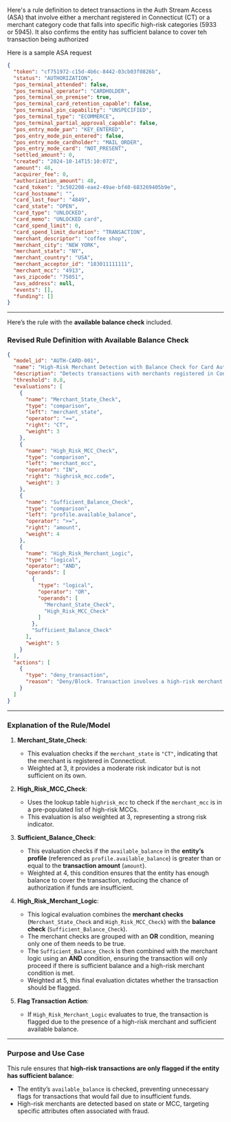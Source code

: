 
Here's a rule definition to detect transactions in the Auth Stream Access (ASA) that involve either a merchant registered in Connecticut (CT) or a merchant category code that falls into specific high-risk categories (5933 or 5945). It also confirms the entity has sufficient balance to cover teh transaction being authorized 

Here is a sample ASA request
```json
{
  "token": "cf751972-c15d-4b6c-8442-03cb03f0826b",
  "status": "AUTHORIZATION",
  "pos_terminal_attended": false,
  "pos_terminal_operator": "CARDHOLDER",
  "pos_terminal_on_premise": true,
  "pos_terminal_card_retention_capable": false,
  "pos_terminal_pin_capability": "UNSPECIFIED",
  "pos_terminal_type": "ECOMMERCE",
  "pos_terminal_partial_approval_capable": false,
  "pos_entry_mode_pan": "KEY_ENTERED",
  "pos_entry_mode_pin_entered": false,
  "pos_entry_mode_cardholder": "MAIL_ORDER",
  "pos_entry_mode_card": "NOT_PRESENT",
  "settled_amount": 0,
  "created": "2024-10-14T15:10:07Z",
  "amount": 48,
  "acquirer_fee": 0,
  "authorization_amount": 48,
  "card_token": "3c502208-eae2-49ae-bf40-683269405b9e",
  "card_hostname": "",
  "card_last_four": "4849",
  "card_state": "OPEN",
  "card_type": "UNLOCKED",
  "card_memo": "UNLOCKED card",
  "card_spend_limit": 0,
  "card_spend_limit_duration": "TRANSACTION",
  "merchant_descriptor": "coffee shop",
  "merchant_city": "NEW YORK",
  "merchant_state": "NY",
  "merchant_country": "USA",
  "merchant_acceptor_id": "183011111111",
  "merchant_mcc": "4913",
  "avs_zipcode": "75051",
  "avs_address": null,
  "events": [],
  "funding": []
}

```

---


Here’s the rule with the **available balance check** included.

### Revised Rule Definition with Available Balance Check

```json
{
  "model_id": "AUTH-CARD-001",
  "name": "High-Risk Merchant Detection with Balance Check for Card Authorization",
  "description": "Detects transactions with merchants registered in Connecticut (CT) or with high-risk merchant category codes, ensuring the entity has sufficient balance.",
  "threshold": 0.8,
  "evaluations": [
    {
      "name": "Merchant_State_Check",
      "type": "comparison",
      "left": "merchant_state",
      "operator": "==",
      "right": "CT",
      "weight": 3
    },
    {
      "name": "High_Risk_MCC_Check",
      "type": "comparison",
      "left": "merchant_mcc",
      "operator": "IN",
      "right": "highrisk_mcc.code",
      "weight": 3
    },
    {
      "name": "Sufficient_Balance_Check",
      "type": "comparison",
      "left": "profile.available_balance",
      "operator": ">=",
      "right": "amount",
      "weight": 4
    },
    {
      "name": "High_Risk_Merchant_Logic",
      "type": "logical",
      "operator": "AND",
      "operands": [
        {
          "type": "logical",
          "operator": "OR",
          "operands": [
            "Merchant_State_Check",
            "High_Risk_MCC_Check"
          ]
        },
        "Sufficient_Balance_Check"
      ],
      "weight": 5
    }
  ],
  "actions": [
    {
      "type": "deny_transaction",
      "reason": "Deny/Block. Transaction involves a high-risk merchant and entity has sufficient balance."
    }
  ]
}
```

---

### Explanation of the Rule/Model

1. **Merchant_State_Check**:
   - This evaluation checks if the `merchant_state` is `"CT"`, indicating that the merchant is registered in Connecticut.
   - Weighted at 3, it provides a moderate risk indicator but is not sufficient on its own.

2. **High_Risk_MCC_Check**:
   - Uses the lookup table `highrisk_mcc` to check if the `merchant_mcc` is in a pre-populated list of high-risk MCCs.
   - This evaluation is also weighted at 3, representing a strong risk indicator.

3. **Sufficient_Balance_Check**:
   - This evaluation checks if the `available_balance` in the **entity’s profile** (referenced as `profile.available_balance`) is greater than or equal to the **transaction amount** (`amount`).
   - Weighted at 4, this condition ensures that the entity has enough balance to cover the transaction, reducing the chance of authorization if funds are insufficient.

4. **High_Risk_Merchant_Logic**:
   - This logical evaluation combines the **merchant checks** (`Merchant_State_Check` and `High_Risk_MCC_Check`) with the **balance check** (`Sufficient_Balance_Check`).
   - The merchant checks are grouped with an **OR** condition, meaning only one of them needs to be true.
   - The `Sufficient_Balance_Check` is then combined with the merchant logic using an **AND** condition, ensuring the transaction will only proceed if there is sufficient balance and a high-risk merchant condition is met.
   - Weighted at 5, this final evaluation dictates whether the transaction should be flagged.

5. **Flag Transaction Action**:
   - If `High_Risk_Merchant_Logic` evaluates to true, the transaction is flagged due to the presence of a high-risk merchant and sufficient available balance.

---

### Purpose and Use Case

This rule ensures that **high-risk transactions are only flagged if the entity has sufficient balance**:
- The entity’s `available_balance` is checked, preventing unnecessary flags for transactions that would fail due to insufficient funds.
- High-risk merchants are detected based on state or MCC, targeting specific attributes often associated with fraud.
